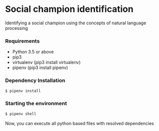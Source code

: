 # Social champion identification

Identifying a social champion using the concepts of natural language processing

### Requirements

* Python 3.5 or above
* pip3
* virtualenv (pip3 install virtualenv)
* pipenv (pip3 install pipenv)

### Dependency Installation

```sh
$ pipenv install
```

### Starting the environment

```sh
$ pipenv shell
```

Now, you can execute all python based files with resolved dependencies
  
